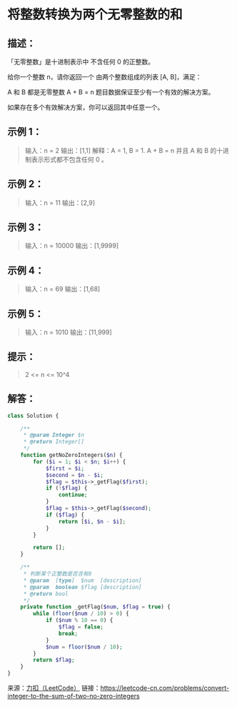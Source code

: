 # 将整数转换为两个无零整数的和


## 描述：


「无零整数」是十进制表示中 不含任何 0 的正整数。

给你一个整数 n，请你返回一个 由两个整数组成的列表 [A, B]，满足：

A 和 B 都是无零整数
A + B = n
题目数据保证至少有一个有效的解决方案。

如果存在多个有效解决方案，你可以返回其中任意一个。


## 示例 1：

> 输入：n = 2
> 输出：[1,1]
> 解释：A = 1, B = 1. A + B = n 并且 A 和 B 的十进制表示形式都不包含任何 0 。

## 示例 2：

> 输入：n = 11
> 输出：[2,9]

## 示例 3：

> 输入：n = 10000
> 输出：[1,9999]

## 示例 4：

> 输入：n = 69
> 输出：[1,68]

## 示例 5：

> 输入：n = 1010
> 输出：[11,999]


## 提示：

> 2 <= n <= 10^4


## 解答：

```php
class Solution {

    /**
     * @param Integer $n
     * @return Integer[]
     */
    function getNoZeroIntegers($n) {
        for ($i = 1; $i < $n; $i++) {
            $first = $i;
            $second = $n - $i;
            $flag = $this->_getFlag($first);
            if (!$flag) {
                continue;
            }
            $flag = $this->_getFlag($second);
            if ($flag) {
                return [$i, $n - $i];
            }
        }

        return [];
    }

    /**
     * 判断某个正整数是否含有0
     * @param  [type]  $num  [description]
     * @param  boolean $flag [description]
     * @return bool
     */
    private function _getFlag($num, $flag = true) {
        while (floor($num / 10) > 0) {
            if ($num % 10 == 0) {
                $flag = false;
                break;
            }
            $num = floor($num / 10);
        }
        return $flag;
    }
}
```


来源：[力扣（LeetCode）](https://leetcode-cn.com/problems/convert-integer-to-the-sum-of-two-no-zero-integers)
链接：https://leetcode-cn.com/problems/convert-integer-to-the-sum-of-two-no-zero-integers
